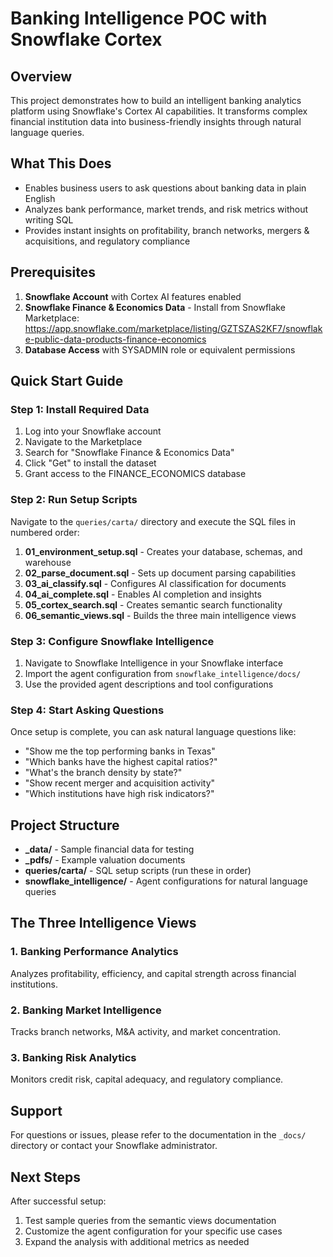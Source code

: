 # Banking Intelligence POC with Snowflake Cortex

## Overview
This project demonstrates how to build an intelligent banking analytics platform using Snowflake's Cortex AI capabilities. It transforms complex financial institution data into business-friendly insights through natural language queries.

## What This Does
- Enables business users to ask questions about banking data in plain English
- Analyzes bank performance, market trends, and risk metrics without writing SQL
- Provides instant insights on profitability, branch networks, mergers & acquisitions, and regulatory compliance

## Prerequisites
1. **Snowflake Account** with Cortex AI features enabled
2. **Snowflake Finance & Economics Data** - Install from Snowflake Marketplace:
   https://app.snowflake.com/marketplace/listing/GZTSZAS2KF7/snowflake-public-data-products-finance-economics
3. **Database Access** with SYSADMIN role or equivalent permissions

## Quick Start Guide

### Step 1: Install Required Data
1. Log into your Snowflake account
2. Navigate to the Marketplace
3. Search for "Snowflake Finance & Economics Data"
4. Click "Get" to install the dataset
5. Grant access to the FINANCE_ECONOMICS database

### Step 2: Run Setup Scripts
Navigate to the `queries/carta/` directory and execute the SQL files in numbered order:

1. **01_environment_setup.sql** - Creates your database, schemas, and warehouse
2. **02_parse_document.sql** - Sets up document parsing capabilities
3. **03_ai_classify.sql** - Configures AI classification for documents
4. **04_ai_complete.sql** - Enables AI completion and insights
5. **05_cortex_search.sql** - Creates semantic search functionality
6. **06_semantic_views.sql** - Builds the three main intelligence views

### Step 3: Configure Snowflake Intelligence
1. Navigate to Snowflake Intelligence in your Snowflake interface
2. Import the agent configuration from `snowflake_intelligence/docs/`
3. Use the provided agent descriptions and tool configurations

### Step 4: Start Asking Questions
Once setup is complete, you can ask natural language questions like:
- "Show me the top performing banks in Texas"
- "Which banks have the highest capital ratios?"
- "What's the branch density by state?"
- "Show recent merger and acquisition activity"
- "Which institutions have high risk indicators?"

## Project Structure
- **_data/** - Sample financial data for testing
- **_pdfs/** - Example valuation documents
- **queries/carta/** - SQL setup scripts (run these in order)
- **snowflake_intelligence/** - Agent configurations for natural language queries

## The Three Intelligence Views

### 1. Banking Performance Analytics
Analyzes profitability, efficiency, and capital strength across financial institutions.

### 2. Banking Market Intelligence
Tracks branch networks, M&A activity, and market concentration.

### 3. Banking Risk Analytics
Monitors credit risk, capital adequacy, and regulatory compliance.

## Support
For questions or issues, please refer to the documentation in the `_docs/` directory or contact your Snowflake administrator.

## Next Steps
After successful setup:
1. Test sample queries from the semantic views documentation
2. Customize the agent configuration for your specific use cases
3. Expand the analysis with additional metrics as needed